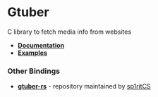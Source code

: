 # Gtuber
C library to fetch media info from websites

* **[Documentation](https://rafostar.github.io/gtuber/doc/)**
* **[Examples](https://rafostar.github.io/gtuber/examples/)**

### Other Bindings
* **[gtuber-rs](https://github.com/sp1ritCS/gtuber-rs)** - repository maintained by [sp1ritCS](https://github.com/sp1ritCS)
